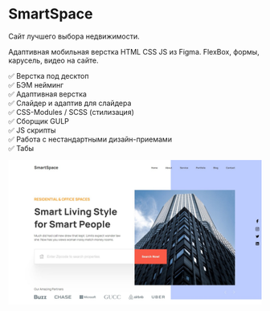 # SmartSpace
Сайт лучшего выбора недвижимости.

Адаптивная  мобильная верстка HTML CSS JS из Figma. FlexBox, формы, карусель, видео на сайте.  

✅ Верстка под десктоп  
✅ БЭМ нейминг  
✅ Адаптивная верстка  
✅ Слайдер и адаптив для слайдера  
✅ CSS-Modules / SCSS (стилизация)  
✅ Сборщик GULP  
✅ JS скрипты  
✅ Работа с нестандартными дизайн-приемами  
✅ Табы

 
[![SmartSpace](https://github.com/8807010/SmartSpace/blob/master/preview.jpg)](https://8807010.github.io/SmartSpace/)
